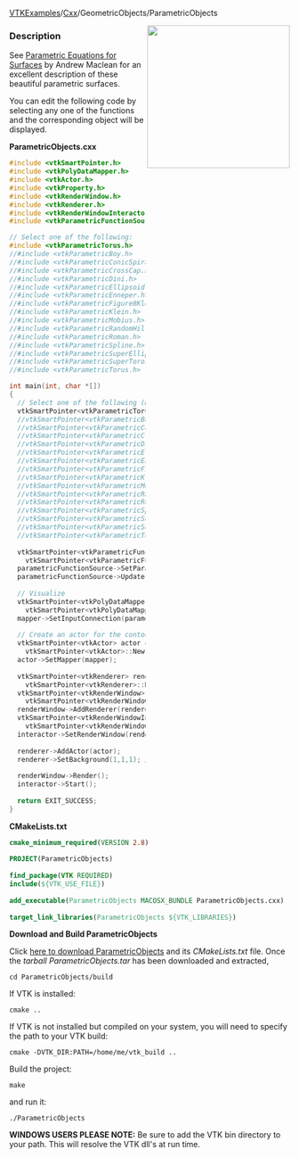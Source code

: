 [VTKExamples](/index/)/[Cxx](/Cxx)/GeometricObjects/ParametricObjects

<img align="right" src="https://github.com/lorensen/VTKExamples/blob/gh-pages/Testing/Baseline/GeometricObjects/TestParametricObjects.png?raw=true" width="256" />

### Description
See [Parametric Equations for Surfaces](http://www.vtk.org/VTK/img/ParametricSurfaces.pdf) by Andrew Maclean for an excellent description of these beautiful parametric surfaces.

You can edit the following code by selecting any one of the functions and the corresponding object will be displayed.

**ParametricObjects.cxx**
```c++
#include <vtkSmartPointer.h>
#include <vtkPolyDataMapper.h>
#include <vtkActor.h>
#include <vtkProperty.h>
#include <vtkRenderWindow.h>
#include <vtkRenderer.h>
#include <vtkRenderWindowInteractor.h>
#include <vtkParametricFunctionSource.h>

// Select one of the following:
#include <vtkParametricTorus.h>
//#include <vtkParametricBoy.h>
//#include <vtkParametricConicSpiral.h>
//#include <vtkParametricCrossCap.h>
//#include <vtkParametricDini.h>
//#include <vtkParametricEllipsoid.h>
//#include <vtkParametricEnneper.h>
//#include <vtkParametricFigure8Klein.h>
//#include <vtkParametricKlein.h>
//#include <vtkParametricMobius.h>
//#include <vtkParametricRandomHills.h>
//#include <vtkParametricRoman.h>
//#include <vtkParametricSpline.h>
//#include <vtkParametricSuperEllipsoid.h>
//#include <vtkParametricSuperToroid.h>
//#include <vtkParametricTorus.h>

int main(int, char *[])
{
  // Select one of the following (matching the selection above)
  vtkSmartPointer<vtkParametricTorus> parametricObject = vtkSmartPointer<vtkParametricTorus>::New();
  //vtkSmartPointer<vtkParametricBoy> parametricObject = vtkSmartPointer<vtkParametricBoy>::New();
  //vtkSmartPointer<vtkParametricConicSpiral> parametricObject = vtkSmartPointer<vtkParametricConicSpiral>::New();
  //vtkSmartPointer<vtkParametricCrossCap> parametricObject = vtkSmartPointer<vtkParametricCrossCap>::New();
  //vtkSmartPointer<vtkParametricDini> parametricObject = vtkSmartPointer<vtkParametricDini>::New();
  //vtkSmartPointer<vtkParametricEllipsoid> parametricObject = vtkSmartPointer<vtkParametricEllipsoid>::New();
  //vtkSmartPointer<vtkParametricEnneper> parametricObject = vtkSmartPointer<vtkParametricEnneper>::New();
  //vtkSmartPointer<vtkParametricFigure8Klein> parametricObject = vtkSmartPointer<vtkParametricFigure8Klein>::New();
  //vtkSmartPointer<vtkParametricKlein> parametricObject = vtkSmartPointer<vtkParametricKlein>::New();
  //vtkSmartPointer<vtkParametricMobius> parametricObject = vtkSmartPointer<vtkParametricMobius>::New();
  //vtkSmartPointer<vtkParametricRandomHills> parametricObject = vtkSmartPointer<vtkParametricRandomHills>::New();
  //vtkSmartPointer<vtkParametricRoman> parametricObject = vtkSmartPointer<vtkParametricRoman>::New();
  //vtkSmartPointer<vtkParametricSpline> parametricObject = vtkSmartPointer<vtkParametricSpline>::New();
  //vtkSmartPointer<vtkParametricSuperEllipsoid> parametricObject = vtkSmartPointer<vtkParametricSuperEllipsoid>::New();
  //vtkSmartPointer<vtkParametricSuperToroid> parametricObject = vtkSmartPointer<vtkParametricSuperToroid>::New();
  //vtkSmartPointer<vtkParametricTorus> parametricObject = vtkSmartPointer<vtkParametricTorus>::New();
  
  vtkSmartPointer<vtkParametricFunctionSource> parametricFunctionSource =
    vtkSmartPointer<vtkParametricFunctionSource>::New();
  parametricFunctionSource->SetParametricFunction(parametricObject);
  parametricFunctionSource->Update();
  
  // Visualize
  vtkSmartPointer<vtkPolyDataMapper> mapper = 
    vtkSmartPointer<vtkPolyDataMapper>::New();
  mapper->SetInputConnection(parametricFunctionSource->GetOutputPort());
  
  // Create an actor for the contours
  vtkSmartPointer<vtkActor> actor = 
    vtkSmartPointer<vtkActor>::New();
  actor->SetMapper(mapper);
  
  vtkSmartPointer<vtkRenderer> renderer = 
    vtkSmartPointer<vtkRenderer>::New();
  vtkSmartPointer<vtkRenderWindow> renderWindow = 
    vtkSmartPointer<vtkRenderWindow>::New();
  renderWindow->AddRenderer(renderer);
  vtkSmartPointer<vtkRenderWindowInteractor> interactor = 
    vtkSmartPointer<vtkRenderWindowInteractor>::New();
  interactor->SetRenderWindow(renderWindow);
  
  renderer->AddActor(actor);
  renderer->SetBackground(1,1,1); // Background color white
  
  renderWindow->Render();
  interactor->Start();
    
  return EXIT_SUCCESS;
}
```
**CMakeLists.txt**
```cmake
cmake_minimum_required(VERSION 2.8)
 
PROJECT(ParametricObjects)
 
find_package(VTK REQUIRED)
include(${VTK_USE_FILE})
 
add_executable(ParametricObjects MACOSX_BUNDLE ParametricObjects.cxx)
 
target_link_libraries(ParametricObjects ${VTK_LIBRARIES})
```

**Download and Build ParametricObjects**

Click [here to download ParametricObjects](https://github.com/lorensen/VTKWikiExamplesTarballs/raw/master/ParametricObjects.tar) and its *CMakeLists.txt* file.
Once the *tarball ParametricObjects.tar* has been downloaded and extracted,
```
cd ParametricObjects/build 
```
If VTK is installed:
```
cmake ..
```
If VTK is not installed but compiled on your system, you will need to specify the path to your VTK build:
```
cmake -DVTK_DIR:PATH=/home/me/vtk_build ..
```
Build the project:
```
make
```
and run it:
```
./ParametricObjects
```
**WINDOWS USERS PLEASE NOTE:** Be sure to add the VTK bin directory to your path. This will resolve the VTK dll's at run time.

